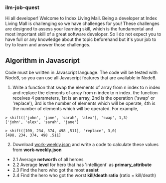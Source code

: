 ### ilm-job-quest

Hi all developer! Welcome to Index Living Mall. Being a developer at Index Living Mall is challenging so we have challenges for you! These challenges are designed to assess your learning skill, which is the fundamental and most important skill of a great software developer. So I do not expect you to have full or any knowledge about the topic beforehand but it's your job to try to learn and answer those challenges.

## Algorithm in Javascript
Code must be written in Javascript language. The code will be tested with Node8, so you can use all Javascript features that are available in Node8.

1. Write a function that swap the elements of array from n index to n index and replace the elements of array from n index to n index. the function receives 4 parameters, 1st is an array, 2nd is the operation ('swap' or 'replace'), 3rd is the number of elements which will be operate, 4th is the number of elements which will be operated. For example,

```
> shift(['john', 'jane', 'sarah', 'alex'], 'swap', 1,3)
['john', 'alex', 'sarah', 'jane']

> shift([100, 234, 374, 498 ,511], 'replace', 3,0)
[498, 234, 374, 498 ,511]
```

2. Download [work-weekly.json](https://github.com/indexlivingmall/ilm-job-quest/blob/master/work-weekly.json) and write a code to calculate these values from **work-weekly.json**
- 2.1 Average **networth** of all heroes
- 2.2 Average **level** for hero that has 'intelligent' as **primary_attribute**
- 2.3 Find the hero who got the most **assist**
- 2.4 Find the hero who got the worst **kill/death ratio** (ratio = kill/death)